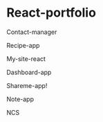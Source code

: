 # React-portfolio

Contact-manager

Recipe-app

My-site-react

Dashboard-app

Shareme-app!

Note-app

NCS
